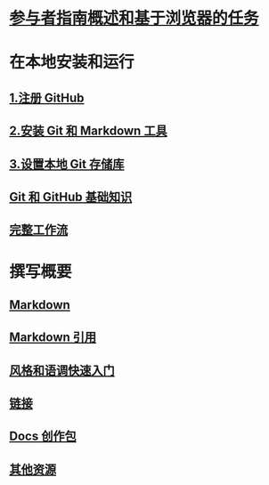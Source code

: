 # [参与者指南概述和基于浏览器的任务](index.md)
# 在本地安装和运行
## [1.注册 GitHub](get-started-setup-github.md)
## [2.安装 Git 和 Markdown 工具](get-started-setup-tools.md)
## [3.设置本地 Git 存储库](get-started-setup-local.md)
## [Git 和 GitHub 基础知识](git-github-fundamentals.md)
## [完整工作流](how-to-write-workflows-major.md)
# 撰写概要
## [Markdown](how-to-write-use-markdown.md)
## [Markdown 引用](markdown-reference.md)
## [风格和语调快速入门](style-quick-start.md)
## [链接](how-to-write-links.md)
## [Docs 创作包](how-to-write-docs-auth-pack.md)

<!--
## Creating new content

   <!--
     This page introduces the process to work locally on
     your own machine, following github flow.

     Content will be taken from the last two sections of
     how-to-contribute.md (writing new samples, and creating new content)
     and the how-to-write-workflows-major.md)
### Setup and clone source

   <!--
      This page will guide folks through the setup process
      through cloning the repo.

      It will have condensed versions of get-started-setup-github,
      get-started-setup-tools, and get-started-setup-local.
      
### Git and GitHub essentials

   <!--
      Explain the basics of Git and GitHub, and the GitHub flow
      process.

      Much, or all of this will be from full-workflow, and git-github-fundamentals

      The full list of repos probably doesn't belong here.
### Contribute new topics
   <!--
     Primarily new content, but will include the content from the
     how-to-write-use-markdown, style-quick-start and how-to-write-links

     Process content will also be taken from how-to-contribute.
#### Content types
#### Markdown resources
#### Tone, voice, and style

### Contribute new samples

   <!--
     Primarily new content, with some taken from how-to-contribute.

     This will also point to repo-specific guidance for samples.

     We have an important decision to make here: This contributing guide
     can contain the union of all code style rules for all different languages
     and frameworks, or it can contain the intersection (code samples must
     compile and run).

     I'm in favor of the former: Everyone writing Python should follow the Python
     guidance; everyone writing C# should follow the C# rules. Those should be
     consistent regardless of project team.

## List of documentation repositories -->

   <!--
     This will take the list of repos from git-github-fundamentals
     for the public repositories.

     Open question: How to keep this up to date?
   -->
## [其他资源](additional-resources.md)
